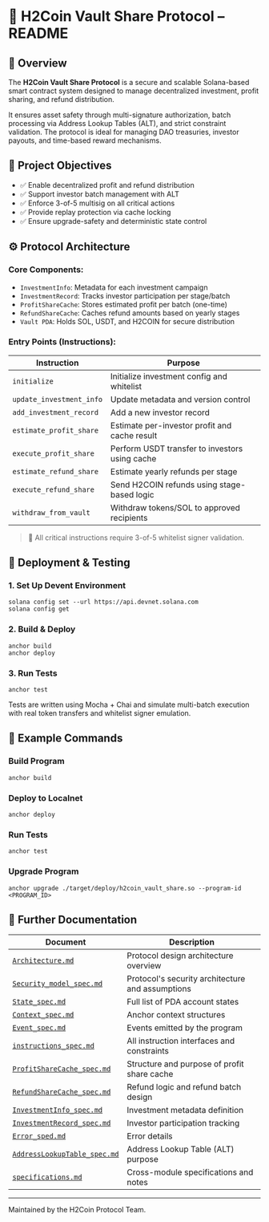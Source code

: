 # 📘 H2Coin Vault Share Protocol – README

## 🤩 Overview

The **H2Coin Vault Share Protocol** is a secure and scalable Solana-based smart contract system designed to manage decentralized investment, profit sharing, and refund distribution.

It ensures asset safety through multi-signature authorization, batch processing via Address Lookup Tables (ALT), and strict constraint validation. The protocol is ideal for managing DAO treasuries, investor payouts, and time-based reward mechanisms.

## 🌟 Project Objectives

*   ✅ Enable decentralized profit and refund distribution
*   ✅ Support investor batch management with ALT
*   ✅ Enforce 3-of-5 multisig on all critical actions
*   ✅ Provide replay protection via cache locking
*   ✅ Ensure upgrade-safety and deterministic state control

## ⚙️ Protocol Architecture

### Core Components:

*   `InvestmentInfo`: Metadata for each investment campaign
*   `InvestmentRecord`: Tracks investor participation per stage/batch
*   `ProfitShareCache`: Stores estimated profit per batch (one-time)
*   `RefundShareCache`: Caches refund amounts based on yearly stages
*   `Vault PDA`: Holds SOL, USDT, and H2COIN for secure distribution

### Entry Points (Instructions):

| Instruction | Purpose |
| --- | --- |
| `initialize` | Initialize investment config and whitelist |
| `update_investment_info` | Update metadata and version control |
| `add_investment_record` | Add a new investor record |
| `estimate_profit_share` | Estimate per-investor profit and cache result |
| `execute_profit_share` | Perform USDT transfer to investors using cache |
| `estimate_refund_share` | Estimate yearly refunds per stage |
| `execute_refund_share` | Send H2COIN refunds using stage-based logic |
| `withdraw_from_vault` | Withdraw tokens/SOL to approved recipients |

> 🔐 All critical instructions require 3-of-5 whitelist signer validation.

## 🚀 Deployment & Testing

### 1\. **Set Up Devent Environment**

```
solana config set --url https://api.devnet.solana.com
solana config get
```

### 2\. **Build & Deploy**

```
anchor build
anchor deploy
```

### 3\. **Run Tests**

```
anchor test
```

Tests are written using Mocha + Chai and simulate multi-batch execution with real token transfers and whitelist signer emulation.

## 🦪 Example Commands

### Build Program

```
anchor build
```

### Deploy to Localnet

```
anchor deploy
```

### Run Tests

```
anchor test
```

### Upgrade Program

```
anchor upgrade ./target/deploy/h2coin_vault_share.so --program-id <PROGRAM_ID>
```

## 📖 Further Documentation

| Document | Description |
| --- | --- |
| [`Architecture.md`](./docs/Architecture.md) | Protocol design architecture overview |
| [`Security_model_spec.md`](./docs/Security_model_spec.md) | Protocol's security architecture and assumptions |
| [`State_spec.md`](./docs/State_spec.md) | Full list of PDA account states |
| [`Context_spec.md`](./docs/Context_spec.md) | Anchor context structures |
| [`Event_spec.md`](./docs/Event_spec.md) | Events emitted by the program |
| [`instructions_spec.md`](./docs/instructions_spec.md) | All instruction interfaces and constraints |
| [`ProfitShareCache_spec.md`](./docs/ProfitShareCache_spec.md) | Structure and purpose of profit share cache |
| [`RefundShareCache_spec.md`](./docs/RefundShareCache_spec.md) | Refund logic and refund batch design |
| [`InvestmentInfo_spec.md`](./docs/InvestmentInfo_spec.md) | Investment metadata definition |
| [`InvestmentRecord_spec.md`](./docs/InvestmentRecord_spec.md) | Investor participation tracking |
| [`Error_sped.md`](./docs/Error_spec.md) | Error details |
| [`AddressLookupTable_spec.md`](./docs/AddressLookupTable_spec.md) | Address Lookup Table (ALT) purpose |
| [`specifications.md`](./docs/specifications.md) | Cross-module specifications and notes |

---

Maintained by the H2Coin Protocol Team.